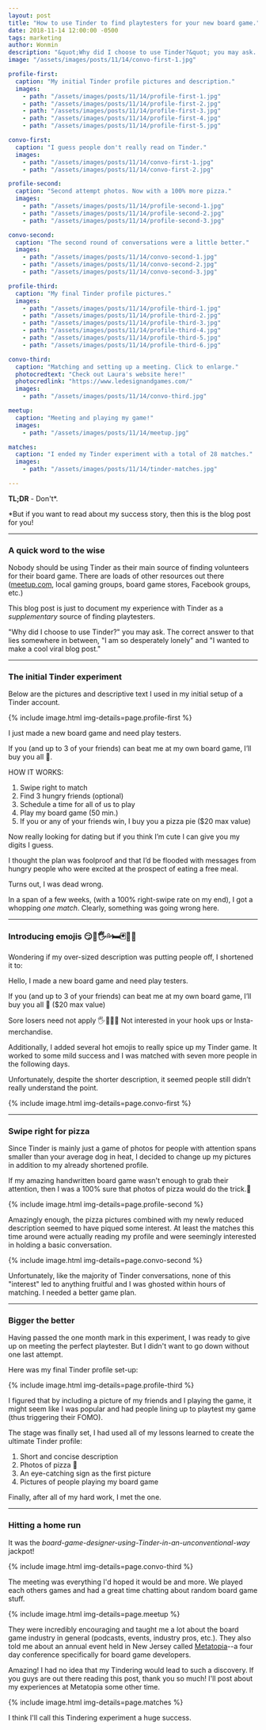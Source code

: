 ```yaml
---
layout: post
title: "How to use Tinder to find playtesters for your new board game."
date: 2018-11-14 12:00:00 -0500
tags: marketing
author: Wonmin
description: "&quot;Why did I choose to use Tinder?&quot; you may ask. The correct answer to that lies somewhere in between, &quot;I am so desperately lonely&quot; and &quot;I wanted to make a cool viral blog post.&quot;"
image: "/assets/images/posts/11/14/convo-first-1.jpg"

profile-first:
  caption: "My initial Tinder profile pictures and description."
  images:
    - path: "/assets/images/posts/11/14/profile-first-1.jpg"
    - path: "/assets/images/posts/11/14/profile-first-2.jpg"
    - path: "/assets/images/posts/11/14/profile-first-3.jpg"
    - path: "/assets/images/posts/11/14/profile-first-4.jpg"
    - path: "/assets/images/posts/11/14/profile-first-5.jpg"

convo-first:
  caption: "I guess people don't really read on Tinder."
  images:
    - path: "/assets/images/posts/11/14/convo-first-1.jpg"
    - path: "/assets/images/posts/11/14/convo-first-2.jpg"

profile-second:
  caption: "Second attempt photos. Now with a 100% more pizza."
  images:
    - path: "/assets/images/posts/11/14/profile-second-1.jpg"
    - path: "/assets/images/posts/11/14/profile-second-2.jpg"
    - path: "/assets/images/posts/11/14/profile-second-3.jpg"

convo-second:
  caption: "The second round of conversations were a little better."
  images:
    - path: "/assets/images/posts/11/14/convo-second-1.jpg"
    - path: "/assets/images/posts/11/14/convo-second-2.jpg"
    - path: "/assets/images/posts/11/14/convo-second-3.jpg"

profile-third:
  caption: "My final Tinder profile pictures."
  images:
    - path: "/assets/images/posts/11/14/profile-third-1.jpg"
    - path: "/assets/images/posts/11/14/profile-third-2.jpg"
    - path: "/assets/images/posts/11/14/profile-third-3.jpg"
    - path: "/assets/images/posts/11/14/profile-third-4.jpg"
    - path: "/assets/images/posts/11/14/profile-third-5.jpg"
    - path: "/assets/images/posts/11/14/profile-third-6.jpg"

convo-third:
  caption: "Matching and setting up a meeting. Click to enlarge."
  photocredtext: "Check out Laura's website here!"
  photocredlink: "https://www.ledesignandgames.com/"
  images:
    - path: "/assets/images/posts/11/14/convo-third.jpg"

meetup:
  caption: "Meeting and playing my game!"
  images:
    - path: "/assets/images/posts/11/14/meetup.jpg"

matches:
  caption: "I ended my Tinder experiment with a total of 28 matches."
  images:
    - path: "/assets/images/posts/11/14/tinder-matches.jpg"

---
```


**TL;DR** - Don't*.

\*But if you want to read about my success story, then this is the blog post for you!

---

### A quick word to the wise

Nobody should be using Tinder as their main source of finding volunteers for their board game. There are loads of other resources out there ([meetup.com][meetup], local gaming groups, board game stores, Facebook groups, etc.)

This blog post is just to document my experience with Tinder as a _supplementary_ source of finding playtesters.

"Why did I choose to use Tinder?" you may ask. The correct answer to that lies somewhere in between, "I am so desperately lonely" and "I wanted to make a cool viral blog post."

---

### The initial Tinder experiment

Below are the pictures and descriptive text I used in my initial setup of a Tinder account.

{% include image.html img-details=page.profile-first %}

>
I just made a new board game and need play testers.
>
If you (and up to 3 of your friends) can beat me at my own board game, I’ll buy you all 🍕.
>
HOW IT WORKS:
1. Swipe right to match
2. Find 3 hungry friends (optional)
3. Schedule a time for all of us to play
4. Play my board game (50 min.)
5. If you or any of your friends win, I buy you a pizza pie ($20 max value)
>
Now really looking for dating but if you think I’m cute I can give you my digits I guess.

I thought the plan was foolproof and that I’d be flooded with messages from hungry people who were excited at the prospect of eating a free meal.

Turns out, I was dead wrong.

In a span of a few weeks, (with a 100% right-swipe rate on my end), I got a whopping _one match_. Clearly, something was going wrong here.

---

### Introducing emojis 😏🍆🖐️💦🛏️🃏🎲😃

Wondering if my over-sized description was putting people off, I shortened it to:

>
Hello, I made a new board game and need play testers.
>
If you (and up to 3 of your friends) can beat me at my own board game, I’ll buy you all 🍕 ($20 max value)
>
Sore losers need not apply 🖐️🙅‍♀️🚫
Not interested in your hook ups or Insta-merchandise.

Additionally, I added several hot emojis to really spice up my Tinder game. It worked to some mild success and I was matched with seven more people in the following days.

Unfortunately, despite the shorter description, it seemed people still didn’t really understand the point.

{% include image.html img-details=page.convo-first %}

---

### Swipe right for pizza

Since Tinder is mainly just a game of photos for people with attention spans smaller than your average dog in heat, I decided to change up my pictures in addition to my already shortened profile.

If my amazing handwritten board game wasn't enough to grab their attention, then I was a 100% sure that photos of pizza would do the trick.

{% include image.html img-details=page.profile-second %}

Amazingly enough, the pizza pictures combined with my newly reduced description seemed to have piqued some interest. At least the matches this time around were actually reading my profile and were seemingly interested in holding a basic conversation.

{% include image.html img-details=page.convo-second %}

Unfortunately, like the majority of Tinder conversations, none of this "interest" led to anything fruitful and I was ghosted within hours of matching. I needed a better game plan.

---

### Bigger the better

Having passed the one month mark in this experiment, I was ready to give up on meeting the perfect playtester. But I didn't want to go down without one last attempt.

Here was my final Tinder profile set-up:

{% include image.html img-details=page.profile-third %}

I figured that by including a picture of my friends and I playing the game, it might seem like I was popular and had people lining up to playtest my game (thus triggering their FOMO).

The stage was finally set, I had used all of my lessons learned to create the ultimate Tinder profile:

  1. Short and concise description
  2. Photos of pizza 🍕
  3. An eye-catching sign as the first picture
  4. Pictures of people playing my board game

Finally, after all of my hard work, I met the one.

---

### Hitting a home run

It was the _board-game-designer-using-Tinder-in-an-unconventional-way_ jackpot!

{% include image.html img-details=page.convo-third %}

The meeting was everything I'd hoped it would be and more. We played each others games and had a great time chatting about random board game stuff.

{% include image.html img-details=page.meetup %}

They were incredibly encouraging and taught me a lot about the board game industry in general (podcasts, events, industry pros, etc.). They also told me about an annual event held in New Jersey called [Metatopia][metatopia]--a four day conference specifically for board game developers.

Amazing! I had no idea that my Tindering would lead to such a discovery. If you guys are out there reading this post, thank you so much! I'll post about my experiences at Metatopia some other time.

{% include image.html img-details=page.matches %}

I think I'll call this Tindering experiment a huge success.


[meetup]: https://meetup.com
[metatopia]: https://www.dexposure.com/m2018.html
